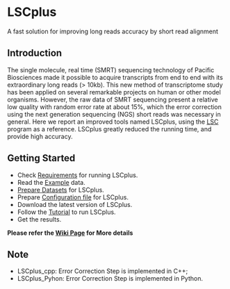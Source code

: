 # LSCplus
A fast solution for improving long reads accuracy by short read alignment

## Introduction

The single molecule, real time (SMRT) sequencing technology of Pacific Biosciences made it possible to acquire transcripts from end to end with its extraordinary long reads (> 10kb). This new method of transcriptome study has been applied on several remarkable projects on human or other model organisms. However, the raw data of SMRT sequencing present a relative low quality with random error rate at about 15%, which the error correction using the next generation sequencing (NGS) short reads was necessary in general. Here we report an improved tools named LSCplus, using the [LSC](http://www.healthcare.uiowa.edu/labs/au/LSC/LSC.html) program as a reference. LSCplus greatly reduced the running time, and provide high accuracy. 

## Getting Started 
*   Check [Requirements](Documentation#requirements) for running LSCplus.
*   Read the [Example](Documentation#example) data.
*   [Prepare Datasets](Documentation#prepare_datasets) for LSCplus.
*   Prepare [Configuration file](Documentation#configuration_file) for LSCplus.
*   Download the latest version of LSCplus.
*   Follow the [Tutorial](Documentation#tutorial) to run LSCplus.
*   Get the results.

**Please refer the [Wiki Page](Documentation) for More details**

## Note
*  LSCplus_cpp: Error Correction Step is implemented in C++;
*  LSCplus_Pyhon: Error Correction Step is implemented in Python.
